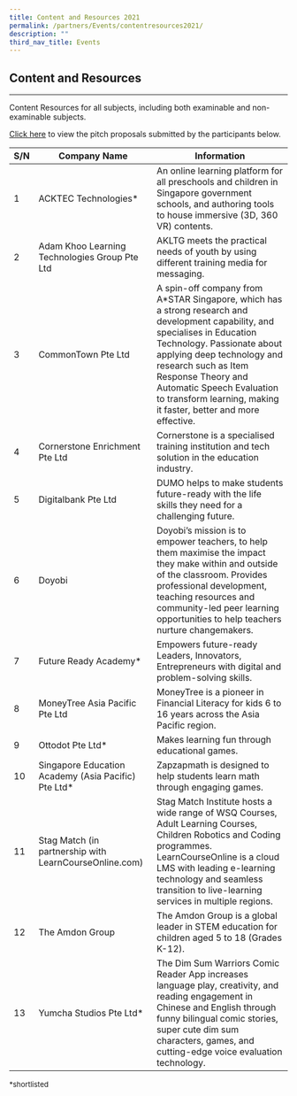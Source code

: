 ```yaml
---
title: Content and Resources 2021
permalink: /partners/Events/contentresources2021/
description: ""
third_nav_title: Events
---
```

<h2>Content and Resources</h2>
    <hr>
    <p>Content Resources for all subjects, including both examinable and non-examinable subjects.</p>
    <a target="_blank" href="https://go.gov.sg/slspd2021-cr">Click here</a> to view the pitch proposals submitted by the participants below.
<br>		

<table>
<thead>
<tr>
<th>S/N</th>
<th>Company Name</th>
<th>Information</th>
</tr>
</thead>
<tbody>
<tr>
<td>1</td>
<td>ACKTEC Technologies*</td>
<td>An online learning platform for all preschools and children in Singapore government schools, and authoring tools to house immersive (3D, 360 VR) contents.</td>
</tr>
<tr>
<td>2</td>
<td>Adam Khoo Learning Technologies Group Pte Ltd</td>
<td>AKLTG meets the practical needs of youth by using different training media for messaging.</td>
</tr>
<tr>
<td>3</td>
<td>CommonTown Pte Ltd</td>
<td>A spin-off company from A*STAR Singapore, which has a strong research and development capability, and specialises in Education Technology. Passionate about applying deep technology and research such as Item Response Theory and Automatic Speech Evaluation to transform learning, making it faster, better and more effective.</td>
</tr>
<tr>
<td>4</td>
<td>Cornerstone Enrichment Pte Ltd</td>
<td>Cornerstone is a specialised training institution and tech solution in the education industry.</td>
</tr>
<tr>
<td>5</td>
<td>Digitalbank Pte Ltd</td>
<td>DUMO helps to make students future-ready with the life skills they need for a challenging future.</td>
</tr>
<tr>
<td>6</td>
<td>Doyobi</td>
<td>Doyobi’s mission is to empower teachers, to help them maximise the impact they make within and outside of the classroom. Provides professional development, teaching resources and community-led peer learning opportunities to help teachers nurture changemakers.</td>
</tr>
<tr>
<td>7</td>
<td>Future Ready Academy*</td>
<td>Empowers future-ready Leaders, Innovators, Entrepreneurs with digital and problem-solving skills.</td>
</tr>
<tr>
<td>8</td>
<td>MoneyTree Asia Pacific Pte Ltd</td>
<td>MoneyTree is a pioneer in Financial Literacy for kids 6 to 16 years across the Asia Pacific region.</td>
</tr>
<tr>
<td>9</td>
<td>Ottodot Pte Ltd*</td>
<td>Makes learning fun through educational games.</td>
</tr>
<tr>
<td>10</td>
<td>Singapore Education Academy (Asia Pacific) Pte Ltd*</td>
<td>Zapzapmath is designed to help students learn math through engaging games.</td>
</tr>
<tr>
<td>11</td>
<td>Stag Match (in partnership with LearnCourseOnline.com)</td>
<td>Stag Match Institute hosts a wide range of WSQ Courses, Adult Learning Courses, Children Robotics and Coding programmes. LearnCourseOnline is a cloud LMS with leading e-learning technology and seamless transition to live-learning services in multiple regions.</td>
</tr>
<tr>
<td>12</td>
<td>The Amdon Group</td>
<td>The Amdon Group is a global leader in STEM education for children aged 5 to 18 (Grades K-12).</td>
</tr>
<tr>
<td>13</td>
<td>Yumcha Studios Pte Ltd*</td>
<td>The Dim Sum Warriors Comic Reader App increases language play, creativity, and reading engagement in Chinese and English through funny bilingual comic stories, super cute dim sum characters, games, and cutting-edge voice evaluation technology.</td>
</tr>
</tbody>
</table>   



<font size="2">*shortlisted</font>